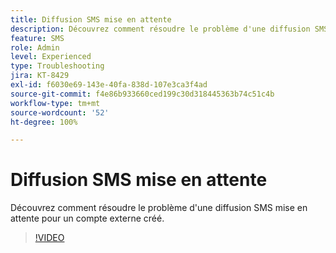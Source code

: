 ```yaml
---
title: Diffusion SMS mise en attente
description: Découvrez comment résoudre le problème d'une diffusion SMS mise en attente pour un compte externe créé.
feature: SMS
role: Admin
level: Experienced
type: Troubleshooting
jira: KT-8429
exl-id: f6030e69-143e-40fa-838d-107e3ca3f4ad
source-git-commit: f4e86b933660ced199c30d318445363b74c51c4b
workflow-type: tm+mt
source-wordcount: '52'
ht-degree: 100%

---
```


# Diffusion SMS mise en attente

Découvrez comment résoudre le problème d&#39;une diffusion SMS mise en attente pour un compte externe créé.

>[!VIDEO](https://video.tv.adobe.com/v/335986?quality=12&learn=on)
